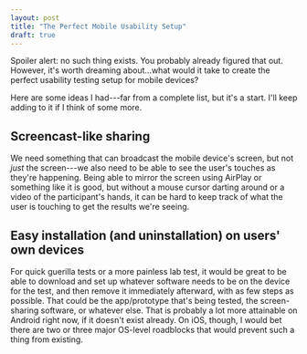 ```yaml
---
layout: post
title: "The Perfect Mobile Usability Setup"
draft: true
---
```


Spoiler alert: no such thing exists. You probably already figured that out. However, it's worth dreaming about...what would it take to create the perfect usability testing setup for mobile devices?

Here are some ideas I had---far from a complete list, but it's a start. I'll keep adding to it if I think of some more.

## Screencast-like sharing

We need something that can broadcast the mobile device's screen, but not *just* the screen---we also need to be able to see the user's touches as they're happening. Being able to mirror the screen using AirPlay or something like it is good, but without a mouse cursor darting around or a video of the participant's hands, it can be hard to keep track of what the user is touching to get the results we're seeing.

## Easy installation (and uninstallation) on users' own devices

For quick guerilla tests or a more painless lab test, it would be great to be able to download and set up whatever software needs to be on the device for the test, and then remove it immediately afterward, with as few steps as possible. That could be the app/prototype that's being tested, the screen-sharing software, or whatever else. That is probably a lot more attainable on Android right now, if it doesn't exist already. On iOS, though, I would bet there are two or three major OS-level roadblocks that would prevent such a thing from existing.